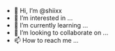 - 👋 Hi, I’m @shiixx
- 👀 I’m interested in ...
- 🌱 I’m currently learning ...
- 💞️ I’m looking to collaborate on ...
- 📫 How to reach me ...

<!---
shiixx/shiixx is a ✨ special ✨ repository because its `README.md` (this file) appears on your GitHub profile.
You can click the Preview link to take a look at your changes.
--->
